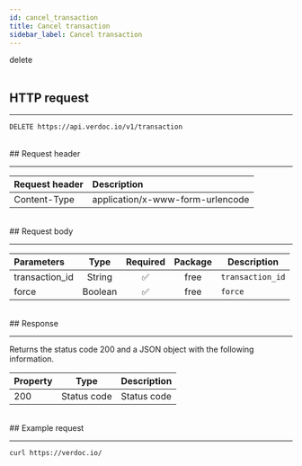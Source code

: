 ```yaml
---
id: cancel_transaction
title: Cancel transaction
sidebar_label: Cancel transaction
---
```


<span class="badges delete">delete</span>
<br/>
<br/>

## HTTP request

---

```bash
DELETE https://api.verdoc.io/v1/transaction
```

<br/>
## Request header

---

| Request header | Description                      |
| :------------- | :------------------------------- |
| Content-Type   | application/x-www-form-urlencode |

<br/>
## Request body

---

| Parameters     |  Type   | Required | Package | Description      |
| :------------- | :-----: | :------: | :-----: | ---------------- |
| transaction_id | String  |    ✅     |  free   | `transaction_id` |
| force          | Boolean |    ✅     |  free   | `force`          |

<br/>
## Response

---

Returns the status code 200 and a JSON object with the following information.

| Property |    Type     | Description |
| :------- | :---------: | ----------- |
| 200      | Status code | Status code |

<br/>
## Example request

---

```bash
curl https://verdoc.io/
```
